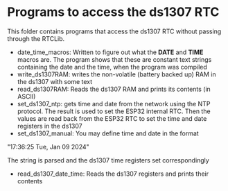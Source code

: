 # Programs to access the ds1307 RTC
This folder contains programs that access the ds1307 RTC without passing through the RTCLib.
* date_time_macros: Written to figure out what the __DATE__ and __TIME__ macros are. The program shows that these are constant text strings containing the date and the time, when the program was compiled
* write_ds1307RAM: writes the non-volatile (battery backed up) RAM in the ds1307 with some text
* read_ds1307RAM: Reads the ds1307 RAM and prints its contents (in ASCII)
* set_ds1307_ntp: gets time and date from the network using the NTP protocol. The result is used to set the ESP32 internal RTC. Then the values are read back from the ESP32 RTC to set the time and date registers in the ds1307
* set_ds1307_manual: You may define time and date in the format

"17:36:25 Tue, Jan 09 2024"

The string is parsed and the ds1307 time registers set correspondingly
* read_ds1307_date_time: Reads the ds1307 registers and prints their contents
